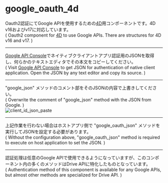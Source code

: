 # google_oauth_4d
Oauth2認証にてGoogle APIを使用するための[4D](https://jp.4d.com/)用コンポーネントです。4D v16およびv17に対応しています。  
( Oauth2 component for [4D](https://us.4d.com/) to use Google APIs. There are structures for 4D v16 and v17. )  
  
---
[Google API Console](https://console.developers.google.com)でネイティブクライアントアプリ認証用のJSONを取得し、何らかのテキストエディタでその本文をコピーしてください。  
( Visit [Google API Console](https://console.developers.google.com) to get JSON for authentication of native client application. Open the JSON by any text editor and copy its source. )  
  
---
"google_json" メソッドのコメント部をそのJSONの内容で上書きしてください。  
( Overwrite the comment of "google_json" method with the JSON from Google. )  
![client_id_json_paste](https://user-images.githubusercontent.com/4927926/51669201-51c16700-2007-11e9-8cb1-8c9a9a8f1e10.gif)
  
---
上記作業を行わない場合はホストアプリ側で "google_oauth_json" メソッドを実行してJSONを設定する必要があります。  
( Without the configuration above, "google_oauth_json" method is required to execute on host application to set the JSON. )
  
---
認証処理は任意のGoogle APIで使用できるようになっていますが、このコンポーネント内の多くのメソッドはDrive APIに特化したものとなっています。  
( Authentication method of this component is available for any Google APIs, but almost other methods are specialized for Drive API. )
